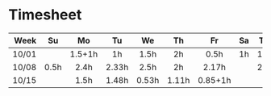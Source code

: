 # Timesheet



|  Week |  Su  |   Mo   |  Tu   |  We   |  Th   |   Fr    |  Sa  | Total |
| ----: | :--: | :----: | :---: | :---: | :---: | :-----: | :--: | :---: |
| 10/01 |      | 1.5+1h |  1h   | 1.5h  |  2h   |  0.5h   |  1h  | 19.25 |
| 10/08 | 0.5h |  2.4h  | 2.33h | 2.5h  |  2h   |  2.17h  |      | 29.73 |
| 10/15 |      |  1.5h  | 1.48h | 0.53h | 1.11h | 0.85+1h |      |       |

